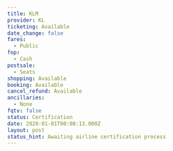 ```yaml
---
title: KLM
provider: KL
ticketing: Available
date_change: false
fares:
  - Public
fop:
  - Cash
postsale:
  - Seats
shopping: Available
booking: Available
cancel_refund: Available
ancillaries:
  - None
fqtv: false
status: Certification
date: 2020-01-01T00:00:13.000Z
layout: post
status_hint: Awaiting airline certification process
---
```

